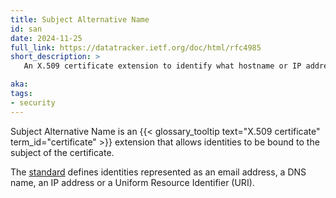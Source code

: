 ```yaml
---
title: Subject Alternative Name
id: san
date: 2024-11-25
full_link: https://datatracker.ietf.org/doc/html/rfc4985
short_description: >
   An X.509 certificate extension to identify what hostname or IP address the certificate applies to.

aka:
tags:
- security
---
```

Subject Alternative Name is an {{< glossary_tooltip text="X.509 certificate" term_id="certificate" >}}
extension that allows identities to be bound to the subject of the certificate.

<!--more-->
The [standard](https://datatracker.ietf.org/doc/html/rfc4985) defines identities represented
as an email address, a DNS name, an IP address or a Uniform Resource Identifier (URI).